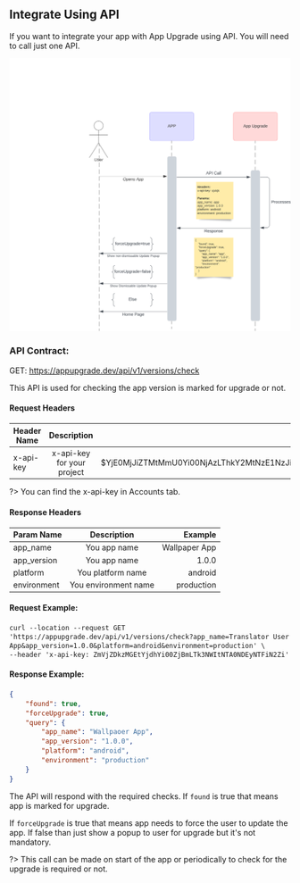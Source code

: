 ## Integrate Using API

If you want to integrate your app with App Upgrade using API. You will need to call just one API.

<img src="https://raw.githubusercontent.com/appupgrade-dev/docs/main/images/api-sequence.svg">

### API Contract:

GET: https://appupgrade.dev/api/v1/versions/check

This API is used for checking the app version is marked for upgrade or not.

#### Request Headers
| Header Name   |      Description      |  Example |
|----------|:-------------:|------:|
| x-api-key |  x-api-key for your project | $YjE0MjJiZTMtMmU0Yi00NjAzLThkY2MtNzE1NzJiOTYyOTIy |

?> You can find the x-api-key in Accounts tab.

#### Response Headers
| Param Name   |      Description      |  Example |
|----------|:-------------:|------:|
| app_name |  You app name | Wallpaper App |
| app_version |  You app name | 1.0.0 |
| platform |  You platform name | android |
| environment |  You environment name | production |

#### Request Example:
```curl
curl --location --request GET 'https://appupgrade.dev/api/v1/versions/check?app_name=Translator User App&app_version=1.0.0&platform=android&environment=production' \
--header 'x-api-key: ZmVjZDkzMGEtYjdhYi00ZjBmLTk3NWItNTA0NDEyNTFiN2Zi'
```

#### Response Example:
```json
{
    "found": true,
    "forceUpgrade": true,
    "query": {
        "app_name": "Wallpaoer App",
        "app_version": "1.0.0",
        "platform": "android",
        "environment": "production"
    }
}
```

The API will respond with the required checks. If `found` is true that
means app is marked for upgrade.

If `forceUpgrade` is true that means
app needs to force the user to update the app. If false than just show
a popup to user for upgrade but it's not mandatory.

?> This call can be made on start of the app or periodically to check for the upgrade is required or not.